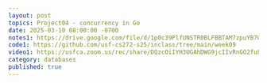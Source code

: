 ```yaml
---
layout: post
topics: Project04 - concurrency in Go
date: 2025-03-19 08:00:00 -0700
notes1: https://drive.google.com/file/d/1p0c39PlfUNSTR0BLFBBTAM7zpuYB70rS/view?usp=sharing
code1: https://github.com/usf-cs272-s25/inclass/tree/main/week09
video1: https://usfca.zoom.us/rec/share/DQzcOiIYH3UGAhDWG9jcIIvRnGO2fuLypPiZZlnrECq5HtRNmK6HYMK_OhPdrTIr.RZlUNW76uwkuKryg
category: databases
published: true
---
```

